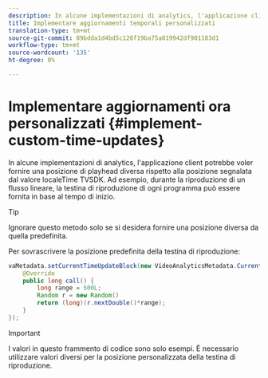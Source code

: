 ```yaml
---
description: In alcune implementazioni di analytics, l'applicazione client potrebbe voler fornire una posizione di playhead diversa rispetto alla posizione segnalata dal valore localeTime TVSDK. Ad esempio, durante la riproduzione di un flusso lineare, la testina di riproduzione di ogni programma può essere fornita in base al tempo di inizio.
title: Implementare aggiornamenti temporali personalizzati
translation-type: tm+mt
source-git-commit: 89bdda1d4bd5c126f19ba75a819942df901183d1
workflow-type: tm+mt
source-wordcount: '135'
ht-degree: 0%

---
```



# Implementare aggiornamenti ora personalizzati {#implement-custom-time-updates}

In alcune implementazioni di analytics, l&#39;applicazione client potrebbe voler fornire una posizione di playhead diversa rispetto alla posizione segnalata dal valore localeTime TVSDK. Ad esempio, durante la riproduzione di un flusso lineare, la testina di riproduzione di ogni programma può essere fornita in base al tempo di inizio.

>[!TIP]
>
>Ignorare questo metodo solo se si desidera fornire una posizione diversa da quella predefinita.

Per sovrascrivere la posizione predefinita della testina di riproduzione:

```java
vaMetadata.setCurrentTimeUpdateBlock(new VideoAnalyticsMetadata.CurrentTimeUpdateBlock() { 
    @Override 
    public long call() { 
        long range = 500L; 
        Random r = new Random() 
        return (long)(r.nextDouble()*range); 
    } 
});
```

>[!IMPORTANT]
>
>I valori in questo frammento di codice sono solo esempi. È necessario utilizzare valori diversi per la posizione personalizzata della testina di riproduzione.